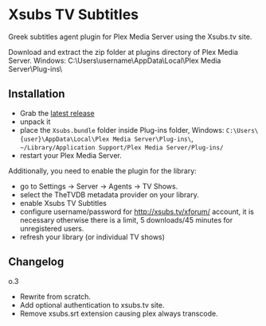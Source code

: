 Xsubs TV Subtitles
============

Greek subtitles agent plugin for Plex Media Server using the Xsubs.tv site.

Download and extract the zip folder at plugins directory of Plex Media Server.
Windows: C:\Users\username\AppData\Local\Plex Media Server\Plug-ins\
## Installation

* Grab the [latest release](https://github.com/pannal/Xsubs.bundle/releases/latest)
* unpack it
* place the `Xsubs.bundle` folder inside Plug-ins folder, Windows: `C:\Users\{user}\AppData\Local\Plex Media Server\Plug-ins\`, `~/Library/Application Support/Plex Media Server/Plug-ins/`
* restart your Plex Media Server.

Additionally, you need to enable the plugin for the library:
- go to Settings -> Server -> Agents -> TV Shows.
- select the TheTVDB metadata provider on your library.
- enable Xsubs TV Subtitles
- configure username/password for http://xsubs.tv/xforum/ account, it is necessary otherwise there is a limit, 5 downloads/45 minutes for unregistered users.
- refresh your library (or individual TV shows)


## Changelog
o.3

* Rewrite from scratch.
* Add optional authentication to xsubs.tv site. 
* Remove xsubs.srt extension causing plex always transcode.
